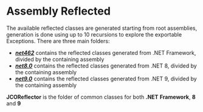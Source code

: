 # Assembly Reflected 

The available reflected classes are generated starting from root assemblies, generation is done using up to 10 recursions to explore the exportable Exceptions.
There are three main folders:
* [**_net462_**](net462.md) contains the reflected classes generated from .NET Framework, divided by the containing assembly
* [**_net8.0_**](net8.0.md) contains the reflected classes generated from .NET 8, divided by the containing assembly
* [**_net9.0_**](net9.0.md) contains the reflected classes generated from .NET 9, divided by the containing assembly

**JCOReflector** is the folder of common classes for both **.NET** **Framework**, **8** and **9**
